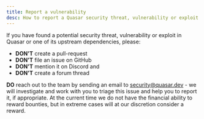 ```yaml
---
title: Report a vulnerability
desc: How to report a Quasar security threat, vulnerability or exploit.
---
```


If you have found a potential security threat, vulnerability or exploit in Quasar or one of its upstream dependencies, please:

- **DON'T** create a pull-request
- **DON'T** file an issue on GitHub
- **DON'T** mention it on Discord and
- **DON'T** create a forum thread

**DO** reach out to the team by sending an email to [security@quasar.dev](mailto:security@quasar.dev) - we will investigate and work with you to triage this issue and help you to report it, if appropriate. At the current time we do not have the financial ability to reward bounties, but in extreme cases will at our discretion consider a reward.
